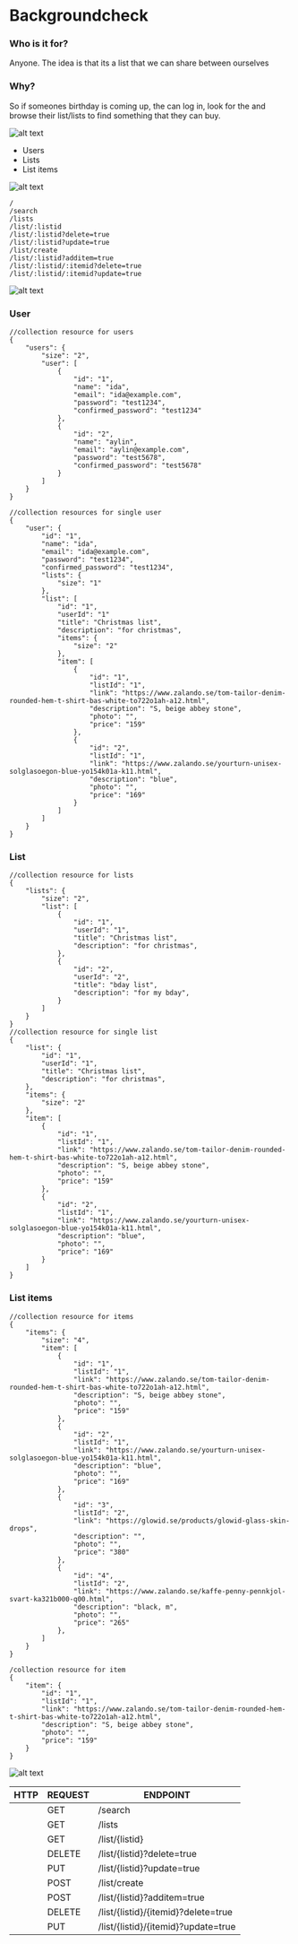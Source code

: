 # Backgroundcheck  
### Who is it for?  
Anyone. The idea is that its a list that we can share between ourselves
### Why?  
So if someones birthday is coming up, the can log in, look for the and browse their list/lists to find something that they can buy.  
  
![alt text](/images/image-1.png)   
+ Users
+ Lists
+ List items
    
  
![alt text](/images/image-2.png)  
```
/
/search
/lists  
/list/:listid  
/list/:listid?delete=true  
/list/:listid?update=true  
/list/create  
/list/:listid?additem=true  
/list/:listid/:itemid?delete=true  
/list/:listid/:itemid?update=true  
```
  
![alt text](/images/image-3.png)  
### User 
```
//collection resource for users
{
    "users": {
        "size": "2",
        "user": [
            {
                "id": "1",
                "name": "ida",
                "email": "ida@example.com",
                "password": "test1234",
                "confirmed_password": "test1234"
            },
            {
                "id": "2",
                "name": "aylin",
                "email": "aylin@example.com",
                "password": "test5678",
                "confirmed_password": "test5678"
            }
        ]
    }
}

//collection resources for single user
{
    "user": {
        "id": "1",
        "name": "ida",
        "email": "ida@example.com",
        "password": "test1234",
        "confirmed_password": "test1234",
        "lists": {
            "size": "1"
        },
        "list": [
            "id": "1",
            "userId": "1"
            "title": "Christmas list",
            "description": "for christmas",
            "items": {
                "size": "2"
            },
            "item": [
                {
                    "id": "1",
                    "listId": "1",
                    "link": "https://www.zalando.se/tom-tailor-denim-rounded-hem-t-shirt-bas-white-to722o1ah-a12.html",
                    "description": "S, beige abbey stone",
                    "photo": "",
                    "price": "159"
                },
                {
                    "id": "2",
                    "listId": "1",
                    "link": "https://www.zalando.se/yourturn-unisex-solglasoegon-blue-yo154k01a-k11.html",
                    "description": "blue",
                    "photo": "",
                    "price": "169"
                }
            ]
        ]
    }
}
```
  
### List  
```
//collection resource for lists
{
    "lists": {
        "size": "2",
        "list": [
            {
                "id": "1",
                "userId": "1",
                "title": "Christmas list",
                "description": "for christmas",
            },
            {
                "id": "2",
                "userId": "2",
                "title": "bday list",
                "description": "for my bday",
            }
        ]
    }
}
//collection resource for single list
{
    "list": {
        "id": "1",
        "userId": "1",
        "title": "Christmas list",
        "description": "for christmas",
    },
    "items": {
        "size": "2"
    },
    "item": [
        {
            "id": "1",
            "listId": "1",
            "link": "https://www.zalando.se/tom-tailor-denim-rounded-hem-t-shirt-bas-white-to722o1ah-a12.html",
            "description": "S, beige abbey stone",
            "photo": "",
            "price": "159"
        },
        {
            "id": "2",
            "listId": "1",
            "link": "https://www.zalando.se/yourturn-unisex-solglasoegon-blue-yo154k01a-k11.html",
            "description": "blue",
            "photo": "",
            "price": "169"
        }
    ]
}
```

### List items
```
//collection resource for items
{
    "items": {
        "size": "4",
        "item": [
            {
                "id": "1",
                "listId": "1",
                "link": "https://www.zalando.se/tom-tailor-denim-rounded-hem-t-shirt-bas-white-to722o1ah-a12.html",
                "description": "S, beige abbey stone",
                "photo": "",
                "price": "159"
            },
            {
                "id": "2",
                "listId": "1",
                "link": "https://www.zalando.se/yourturn-unisex-solglasoegon-blue-yo154k01a-k11.html",
                "description": "blue",
                "photo": "",
                "price": "169"
            },
            {
                "id": "3",
                "listId": "2",
                "link": "https://glowid.se/products/glowid-glass-skin-drops",
                "description": "",
                "photo": "",
                "price": "380"
            },
            {
                "id": "4",
                "listId": "2",
                "link": "https://www.zalando.se/kaffe-penny-pennkjol-svart-ka321b000-q00.html",
                "description": "black, m",
                "photo": "",
                "price": "265"
            },
        ]
    }
}

/collection resource for item
{
    "item": {
        "id": "1",
        "listId": "1",
        "link": "https://www.zalando.se/tom-tailor-denim-rounded-hem-t-shirt-bas-white-to722o1ah-a12.html",
        "description": "S, beige abbey stone",
        "photo": "",
        "price": "159"
    }
}
```

![alt text](/images/image-4.png)  

| HTTP | REQUEST | ENDPOINT                            |
|------|---------|-------------------------------------|
|      | GET     | /search                             |
|      | GET     | /lists                              |
|      | GET     | /list/{listid}                      |
|      | DELETE  | /list/{listid}?delete=true          |
|      | PUT     | /list/{listid}?update=true          |
|      | POST    | /list/create                        |
|      | POST    | /list/{listid}?additem=true         |
|      | DELETE  | /list/{listid}/{itemid}?delete=true |
|      | PUT     | /list/{listid}/{itemid}?update=true |
